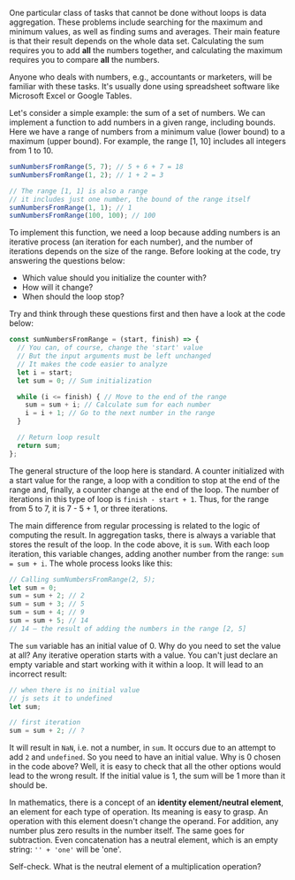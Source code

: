
One particular class of tasks that cannot be done without loops is data aggregation. These problems include searching for the maximum and minimum values, as well as finding sums and averages. Their main feature is that their result depends on the whole data set. Calculating the sum requires you to add **all** the numbers together, and calculating the maximum requires you to compare **all** the numbers.

Anyone who deals with numbers, e.g., accountants or marketers, will be familiar with these tasks. It's usually done using spreadsheet software like Microsoft Excel or Google Tables.

Let's consider a simple example: the sum of a set of numbers. We can implement a function to add numbers in a given range, including bounds. Here we have a range of numbers from a minimum value (lower bound) to a maximum (upper bound). For example, the range [1, 10] includes all integers from 1 to 10.

```javascript
sumNumbersFromRange(5, 7); // 5 + 6 + 7 = 18
sumNumbersFromRange(1, 2); // 1 + 2 = 3

// The range [1, 1] is also a range
// it includes just one number, the bound of the range itself
sumNumbersFromRange(1, 1); // 1
sumNumbersFromRange(100, 100); // 100
```

To implement this function, we need a loop because adding numbers is an iterative process (an iteration for each number), and the number of iterations depends on the size of the range. Before looking at the code, try answering the questions below:

* Which value should you initialize the counter with?
* How will it change?
* When should the loop stop?

Try and think through these questions first and then have a look at the code below:

```javascript
const sumNumbersFromRange = (start, finish) => {
  // You can, of course, change the 'start' value
  // But the input arguments must be left unchanged
  // It makes the code easier to analyze
  let i = start;
  let sum = 0; // Sum initialization

  while (i <= finish) { // Move to the end of the range
    sum = sum + i; // Calculate sum for each number
    i = i + 1; // Go to the next number in the range
  }

  // Return loop result
  return sum;
};
```

The general structure of the loop here is standard. A counter initialized with a start value for the range, a loop with a condition to stop at the end of the range and, finally, a counter change at the end of the loop. The number of iterations in this type of loop is `finish - start + 1`. Thus, for the range from 5 to 7, it is 7 - 5 + 1, or three iterations.

The main difference from regular processing is related to the logic of computing the result. In aggregation tasks, there is always a variable that stores the result of the loop. In the code above, it is `sum`. With each loop iteration, this variable changes, adding another number from the range: `sum = sum + i`. The whole process looks like this:

```javascript
// Calling sumNumbersFromRange(2, 5);
let sum = 0;
sum = sum + 2; // 2
sum = sum + 3; // 5
sum = sum + 4; // 9
sum = sum + 5; // 14
// 14 – the result of adding the numbers in the range [2, 5]
```

The `sum` variable has an initial value of 0. Why do you need to set the value at all? Any iterative operation starts with a value. You can't just declare an empty variable and start working with it within a loop. It will lead to an incorrect result:

```javascript
// when there is no initial value
// js sets it to undefined
let sum;

// first iteration
sum = sum + 2; // ?
```

It will result in `NaN`, i.e. not a number, in `sum`. It occurs due to an attempt to add `2` and `undefined`. So you need to have an initial value. Why is 0 chosen in the code above? Well, it is easy to check that all the other options would lead to the wrong result. If the initial value is 1, the sum will be 1 more than it should be.

In mathematics, there is a concept of an **identity element/neutral element**, an element for each type of operation. Its meaning is easy to grasp. An operation with this element doesn't change the operand. For addition, any number plus zero results in the number itself. The same goes for subtraction. Even concatenation has a neutral element, which is an empty string: `'' + 'one'` will be 'one'.

Self-check. What is the neutral element of a multiplication operation?
